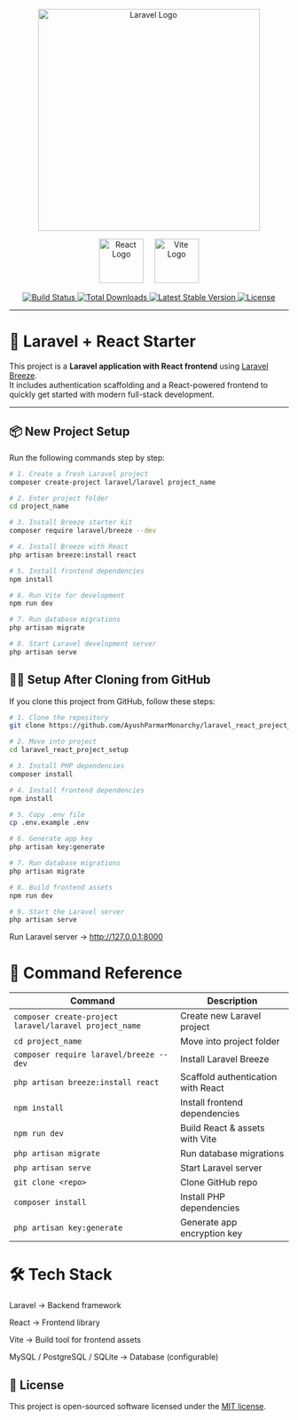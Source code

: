 <p align="center">
  <a href="https://laravel.com" target="_blank">
    <img src="https://raw.githubusercontent.com/laravel/art/master/logo-lockup/5%20SVG/2%20CMYK/1%20Full%20Color/laravel-logolockup-cmyk-red.svg" width="400" alt="Laravel Logo">
  </a>
</p>

<p align="center">
  <img src="https://upload.wikimedia.org/wikipedia/commons/a/a7/React-icon.svg" width="80" alt="React Logo">
  &nbsp;&nbsp;&nbsp;
  <img src="https://vitejs.dev/logo.svg" width="80" alt="Vite Logo">
</p>

<p align="center">
  <a href="https://github.com/laravel/framework/actions">
    <img src="https://github.com/laravel/framework/workflows/tests/badge.svg" alt="Build Status">
  </a>
  <a href="https://packagist.org/packages/laravel/framework">
    <img src="https://img.shields.io/packagist/dt/laravel/framework" alt="Total Downloads">
  </a>
  <a href="https://packagist.org/packages/laravel/framework">
    <img src="https://img.shields.io/packagist/v/laravel/framework" alt="Latest Stable Version">
  </a>
  <a href="https://packagist.org/packages/laravel/framework">
    <img src="https://img.shields.io/packagist/l/laravel/framework" alt="License">
  </a>
</p>

---

# 🚀 Laravel + React Starter

This project is a **Laravel application with React frontend** using [Laravel Breeze](https://laravel.com/docs/starter-kits#laravel-breeze).  
It includes authentication scaffolding and a React-powered frontend to quickly get started with modern full-stack development.

---

## 📦 New Project Setup

Run the following commands step by step:

```bash
# 1. Create a fresh Laravel project
composer create-project laravel/laravel project_name

# 2. Enter project folder
cd project_name

# 3. Install Breeze starter kit
composer require laravel/breeze --dev

# 4. Install Breeze with React
php artisan breeze:install react

# 5. Install frontend dependencies
npm install

# 6. Run Vite for development
npm run dev

# 7. Run database migrations
php artisan migrate

# 8. Start Laravel development server
php artisan serve
```


## 🚀🚀 Setup After Cloning from GitHub

If you clone this project from GitHub, follow these steps:

```bash
# 1. Clone the repository
git clone https://github.com/AyushParmarMonarchy/laravel_react_project_setup.git

# 2. Move into project
cd laravel_react_project_setup

# 3. Install PHP dependencies
composer install

# 4. Install frontend dependencies
npm install

# 5. Copy .env file
cp .env.example .env

# 6. Generate app key
php artisan key:generate

# 7. Run database migrations
php artisan migrate

# 8. Build frontend assets
npm run dev

# 9. Start the Laravel server
php artisan serve

```

Run Laravel server → http://127.0.0.1:8000


# 📌 Command Reference


| Command                                                | Description                        |
| ------------------------------------------------------ | ---------------------------------- |
| `composer create-project laravel/laravel project_name` | Create new Laravel project         |
| `cd project_name`                                      | Move into project folder           |
| `composer require laravel/breeze --dev`                | Install Laravel Breeze             |
| `php artisan breeze:install react`                     | Scaffold authentication with React |
| `npm install`                                          | Install frontend dependencies      |
| `npm run dev`                                          | Build React & assets with Vite     |
| `php artisan migrate`                                  | Run database migrations            |
| `php artisan serve`                                    | Start Laravel server               |
| `git clone <repo>`                                     | Clone GitHub repo                  |
| `composer install`                                     | Install PHP dependencies           |
| `php artisan key:generate`                             | Generate app encryption key        |

# 🛠 Tech Stack

Laravel → Backend framework

React → Frontend library

Vite → Build tool for frontend assets

MySQL / PostgreSQL / SQLite → Database (configurable) 


## 📄 License

This project is open-sourced software licensed under the [MIT license](https://opensource.org/licenses/MIT).
